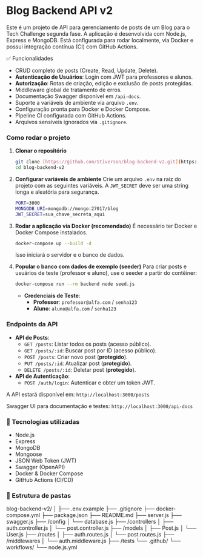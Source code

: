 # Blog Backend API v2

Este é um projeto de API para gerenciamento de posts de um Blog para o Tech Challenge segunda fase. A aplicação é desenvolvida com Node.js, Express e MongoDB. Está configurada para rodar localmente, via Docker e possui integração contínua (CI) com GitHub Actions.

✅ Funcionalidades
- CRUD completo de posts (Create, Read, Update, Delete).
- **Autenticação de Usuários**: Login com JWT para professores e alunos.
- **Autorização**: Rotas de criação, edição e exclusão de posts protegidas.
- Middleware global de tratamento de erros.
- Documentação Swagger disponível em `/api-docs`.
- Suporte a variáveis de ambiente via arquivo `.env`.
- Configuração pronta para Docker e Docker Compose.
- Pipeline CI configurada com GitHub Actions.
- Arquivos sensíveis ignorados via `.gitignore`.

### Como rodar o projeto

1.  **Clonar o repositório**
    ```bash
    git clone [https://github.com/Stiverson/blog-backend-v2.git](https://github.com/Stiverson/blog-backend-v2.git)
    cd blog-backend-v2
    ```

2.  **Configurar variáveis de ambiente**
    Crie um arquivo `.env` na raiz do projeto com as seguintes variáveis. A `JWT_SECRET` deve ser uma string longa e aleatória para segurança.
    ```bash
    PORT=3000
    MONGODB_URI=mongodb://mongo:27017/blog
    JWT_SECRET=sua_chave_secreta_aqui
    ```

3.  **Rodar a aplicação via Docker (recomendado)**
    É necessário ter Docker e Docker Compose instalados.
    ```bash
    docker-compose up --build -d
    ```
    Isso iniciará o servidor e o banco de dados.

4.  **Popular o banco com dados de exemplo (seeder)**
    Para criar posts e usuários de teste (professor e aluno), use o seeder a partir do contêiner:
    ```bash
    docker-compose run --rm backend node seed.js
    ```

    - **Credenciais de Teste**:
      - **Professor**: `professor@alfa.com` / `senha123`
      - **Aluno**: `aluno@alfa.com` / `senha123`

### Endpoints da API

- **API de Posts**:
  - `GET /posts`: Listar todos os posts (acesso público).
  - `GET /posts/:id`: Buscar post por ID (acesso público).
  - `POST /posts`: Criar novo post (**protegido**).
  - `PUT /posts/:id`: Atualizar post (**protegido**).
  - `DELETE /posts/:id`: Deletar post (**protegido**).
- **API de Autenticação**:
  - `POST /auth/login`: Autenticar e obter um token JWT.

A API estará disponível em:
`http://localhost:3000/posts`

Swagger UI para documentação e testes:
`http://localhost:3000/api-docs`

### 🔗 Tecnologias utilizadas
- Node.js
- Express
- MongoDB
- Mongoose
- JSON Web Token (JWT)
- Swagger (OpenAPI)
- Docker & Docker Compose
- GitHub Actions (CI/CD)

### 📁 Estrutura de pastas

blog-backend-v2/
│
├── .env.example
├── .gitignore
├── docker-compose.yml
├── package.json
├── README.md
├── server.js
├── swagger.js
├── /config
│   └── database.js
├── /controllers
│   ├── auth.controller.js
│   └── post.controller.js
├── /models
│   ├── Post.js
│   └── User.js
├── /routes
│   ├── auth.routes.js
│   └── post.routes.js
├── /middlewares
│   └── auth.middleware.js
├── /tests
└── .github/
└── workflows/
└── node.js.yml